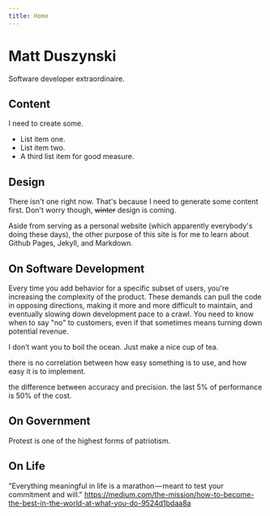 ```yaml
---
title: Home
---
```


# Matt Duszynski
Software developer extraordinaire.

## Content
I need to create some.

- List item one.
- List item two.
- A third list item for good measure.

## Design
There isn't one right now. That's because I need to generate some content first.
Don't worry though, ~~winter~~ design is coming.

Aside from serving as a personal website (which apparently everybody's doing these days), the other
purpose of this site is for me to learn about Github Pages, Jekyll, and Markdown.

## On Software Development
Every time you add behavior for a specific subset of users, you're increasing the complexity of the product. These demands can pull the code in opposing directions, making it more and more difficult to maintain, and eventually slowing down development pace to a crawl. You need to know when to say "no" to customers, even if that sometimes means turning down potential revenue.

I don’t want you to boil the ocean. Just make a nice cup of tea.

there is no correlation between how easy something is to use, and how easy it is to implement.

the difference between accuracy and precision. the last 5% of performance is 50% of the cost.

## On Government
Protest is one of the highest forms of patriotism.

## On Life
"Everything meaningful in life is a marathon — meant to test your commitment and will." https://medium.com/the-mission/how-to-become-the-best-in-the-world-at-what-you-do-9524d1bdaa8a
